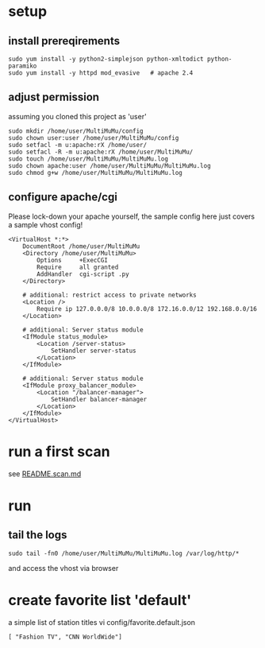# setup
## install prereqirements
```
sudo yum install -y python2-simplejson python-xmltodict python-paramiko
sudo yum install -y httpd mod_evasive   # apache 2.4
```

## adjust permission
assuming you cloned this project as 'user'
```
sudo mkdir /home/user/MultiMuMu/config
sudo chown user:user /home/user/MultiMuMu/config
sudo setfacl -m u:apache:rX /home/user/
sudo setfacl -R -m u:apache:rX /home/user/MultiMuMu/
sudo touch /home/user/MultiMuMu/MultiMuMu.log
sudo chown apache:user /home/user/MultiMuMu/MultiMuMu.log
sudo chmod g+w /home/user/MultiMuMu/MultiMuMu.log
```

## configure apache/cgi
Please lock-down your apache yourself, the sample config here just covers a sample vhost config!
```
<VirtualHost *:*>
    DocumentRoot /home/user/MultiMuMu
    <Directory /home/user/MultiMuMu>
        Options     +ExecCGI
        Require     all granted
        AddHandler  cgi-script .py
    </Directory>

    # additional: restrict access to private networks
    <Location />
        Require ip 127.0.0.0/8 10.0.0.0/8 172.16.0.0/12 192.168.0.0/16
    </Location>

    # additional: Server status module
    <IfModule status_module>
        <Location /server-status>
            SetHandler server-status
        </Location>
    </IfModule>

    # additional: Server status module
    <IfModule proxy_balancer_module>
        <Location "/balancer-manager">
            SetHandler balancer-manager
        </Location>
    </IfModule>
</VirtualHost>
```

# run a first scan
see [README.scan.md](README.scan.md)

# run
## tail the logs
```
sudo tail -fn0 /home/user/MultiMuMu/MultiMuMu.log /var/log/http/*
```
and access the vhost via browser

# create favorite list 'default'
a simple list of station titles
vi config/favorite.default.json
```
[ "Fashion TV", "CNN WorldWide"]
```
